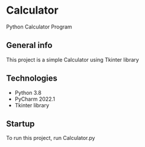 # Calculator
Python Calculator Program

## General info
This project is a simple Calculator using Tkinter library

## Technologies
* Python 3.8
* PyCharm 2022.1
* Tkinter library 

## Startup
To run this project, run Calculator.py
